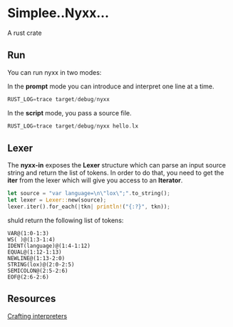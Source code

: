 # Simplee..Nyxx...
A rust crate

## Run
You can run nyxx in two modes:

In the **prompt** mode you can introduce and interpret one line at a time.
```rust
RUST_LOG=trace target/debug/nyxx
```

In the **script** mode, you pass a source file.
```rust
RUST_LOG=trace target/debug/nyxx hello.lx
```

## Lexer
The **nyxx-in** exposes the **Lexer** structure which can parse an input source string and return the list of tokens.
In order to do that, you need to get the **iter** from the lexer which will give you access to an **Iterator**.

```rust
let source = "var language=\n\"lox\";".to_string();
let lexer = Lexer::new(source);
lexer.iter().for_each(|tkn| println!("{:?}", tkn));
```
shuld return the following list of tokens:
```
VAR@(1:0-1:3)
WS( )@(1:3-1:4)
IDENT(language)@(1:4-1:12)
EQUAL@(1:12-1:13)
NEWLINE@(1:13-2:0)
STRING(lox)@(2:0-2:5)
SEMICOLON@(2:5-2:6)
EOF@(2:6-2:6)
```

## Resources
[Crafting interpreters](http://craftinginterpreters.com/)
